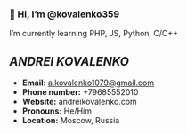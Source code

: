 <h3>👋 Hi, I’m @kovalenko359</h3>

I’m currently learning PHP, JS, Python, C/C++



<h2><b><i>ANDREI KOVALENKO</i></b></h2>

- <b>Email:</b> a.kovalenko1079@gmail.com
- <b>Phone number:</b> +79685552010
- <b>Website:</b> andreikovalenko.com
- <b>Pronouns:</b> He/Him
- <b>Location:</b> Moscow, Russia 

<!---
kovalenko359/kovalenko359 is a ✨ special ✨ repository because its `README.md` (this file) appears on your GitHub profile.
You can click the Preview link to take a look at your changes.
--->
